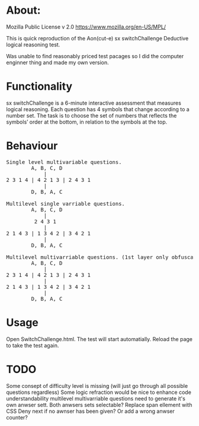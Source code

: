 # About:
Mozilla Public License v 2.0 
https://www.mozilla.org/en-US/MPL/

This is quick reproduction of the Aon(cut-e) sx switchChallenge Deductive logical reasoning test.

Was unable to find reasonably priced test pacages so I did the computer enginner thing and made my own version.

# Functionality
sx switchChallenge is a 6-minute interactive assessment that measures logical reasoning. 
Each question has 4 symbols that change according to a number set. 
The task is to choose the set of numbers that reflects the symbols’ order at the bottom, in relation to the symbols at the top.

# Behaviour
<pre>
Single level multivariable questions.
        A, B, C, D
            |
2 3 1 4 | 4 2 1 3 | 2 4 3 1  
            |
        D, B, A, C

Multilevel single varriable questions.
        A, B, C, D
            |
         2 4 3 1 
            |
2 1 4 3 | 1 3 4 2 | 3 4 2 1     
            |
        D, B, A, C

Multilevel multivarriable questions. (1st layer only obfuscates the awnswer).
        A, B, C, D
            |
2 3 1 4 | 4 2 1 3 | 2 4 3 1  
            |
2 1 4 3 | 1 3 4 2 | 3 4 2 1     
            |
        D, B, A, C
</pre>

# Usage
Open SwitchChallenge.html.
The test will start automatially.
Reload the page to take the test again.

# TODO
Some consept of difficulty level is missing (will just go through all possible questions regardless)
Some logic refraction would be nice to enhance code understandability
multilevel multivarriable questions need to generate it's own anwser sett.
    Both anwsers sets selectable?
Replace span ellement with CSS
Deny next if no awnser has been given? Or add a wrong anwser counter?